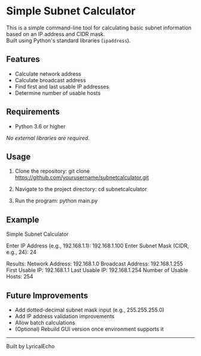 # Simple Subnet Calculator

This is a simple command-line tool for calculating basic subnet information based on an IP address and CIDR mask.  
Built using Python's standard libraries (`ipaddress`).

## Features
- Calculate network address
- Calculate broadcast address
- Find first and last usable IP addresses
- Determine number of usable hosts

## Requirements
- Python 3.6 or higher

_No external libraries are required._

## Usage
1. Clone the repository:
git clone https://github.com/yourusername/subnetcalculator.git

2. Navigate to the project directory:
cd subnetcalculator

3. Run the program:
python main.py

## Example

Simple Subnet Calculator

Enter IP Address (e.g., 192.168.1.1): 192.168.1.100
Enter Subnet Mask (CIDR, e.g., 24): 24

Results:
Network Address: 192.168.1.0
Broadcast Address: 192.168.1.255
First Usable IP: 192.168.1.1
Last Usable IP: 192.168.1.254
Number of Usable Hosts: 254


## Future Improvements

- Add dotted-decimal subnet mask input (e.g., 255.255.255.0)
- Add IP address validation improvements
- Allow batch calculations
- (Optional) Rebuild GUI version once environment supports it

---

Built by LyricalEcho
